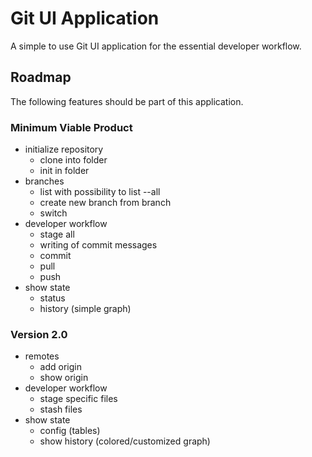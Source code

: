 # Git UI Application
A simple to use Git UI application for the essential developer workflow.

## Roadmap

The following features should be part of this application.

### Minimum Viable Product
- initialize repository
    - clone into folder
    - init in folder
- branches
    - list with possibility to list --all
    - create new branch from branch
    - switch
- developer workflow
    - stage all
    - writing of commit messages
    - commit
    - pull
    - push
- show state
    - status
    - history (simple graph)

### Version 2.0
- remotes
    - add origin
    - show origin
- developer workflow
    - stage specific files
    - stash files
- show state
    - config (tables)
    - show history (colored/customized graph)
